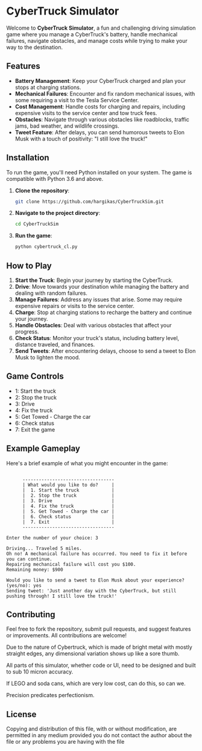 # CyberTruck Simulator

Welcome to **CyberTruck Simulator**, a fun and challenging driving simulation game where you manage a CyberTruck's battery, handle mechanical failures, navigate obstacles, and manage costs while trying to make your way to the destination.

## Features

- **Battery Management**: Keep your CyberTruck charged and plan your stops at charging stations.
- **Mechanical Failures**: Encounter and fix random mechanical issues, with some requiring a visit to the Tesla Service Center.
- **Cost Management**: Handle costs for charging and repairs, including expensive visits to the service center and tow truck fees.
- **Obstacles**: Navigate through various obstacles like roadblocks, traffic jams, bad weather, and wildlife crossings.
- **Tweet Feature**: After delays, you can send humorous tweets to Elon Musk with a touch of positivity: "I still love the truck!"

## Installation

To run the game, you'll need Python installed on your system. The game is compatible with Python 3.6 and above.

1. **Clone the repository**:
   ```bash
   git clone https://github.com/hargikas/CyberTruckSim.git
   ```

2. **Navigate to the project directory**:
   ```bash
   cd CyberTruckSim
   ```

3. **Run the game**:
   ```bash
   python cybertruck_cl.py
   ```

## How to Play

1. **Start the Truck**: Begin your journey by starting the CyberTruck.
2. **Drive**: Move towards your destination while managing the battery and dealing with random failures.
3. **Manage Failures**: Address any issues that arise. Some may require expensive repairs or visits to the service center.
4. **Charge**: Stop at charging stations to recharge the battery and continue your journey.
5. **Handle Obstacles**: Deal with various obstacles that affect your progress.
6. **Check Status**: Monitor your truck's status, including battery level, distance traveled, and finances.
7. **Send Tweets**: After encountering delays, choose to send a tweet to Elon Musk to lighten the mood.

## Game Controls

- 1: Start the truck
- 2: Stop the truck
- 3: Drive
- 4: Fix the truck
- 5: Get Towed - Charge the car
- 6: Check status
- 7: Exit the game

## Example Gameplay

Here's a brief example of what you might encounter in the game:

   ```vbnet

         ----------------------------------
         | What would you like to do?     |
         |  1. Start the truck            |
         |  2. Stop the truck             |
         |  3. Drive                      |
         |  4. Fix the truck              |
         |  5. Get Towed - Charge the car |
         |  6. Check status               |
         |  7. Exit                       |
         ----------------------------------
   
   Enter the number of your choice: 3
   
   Driving... Traveled 5 miles.
   Oh no! A mechanical failure has occurred. You need to fix it before you can continue.
   Repairing mechanical failure will cost you $100.
   Remaining money: $900
   
   Would you like to send a tweet to Elon Musk about your experience? (yes/no): yes
   Sending tweet: 'Just another day with the CyberTruck, but still pushing through! I still love the truck!'
   ```

## Contributing

Feel free to fork the repository, submit pull requests, and suggest features or improvements. All contributions are welcome!

Due to the nature of Cybertruck, which is made of bright metal with mostly straight edges, any dimensional variation shows up like a sore thumb.

All parts of this simulator, whether code or UI, need to be designed and built to sub 10 micron accuracy.

If LEGO and soda cans, which are very low cost, can do this, so can we.

Precision predicates perfectionism.

## License

Copying and distribution of this file, with or without modification, are permitted in any medium provided you do not contact the author about the file or any problems you are having with the file
